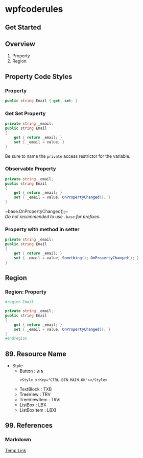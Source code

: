 # wpfcoderules

## Get Started
## Overview
1. Property
2. Region
## Property Code Styles

### Property
```csharp
public string Email { get; set; }
```

### Get Set Property
```csharp
private string _email;
public string Email 
{ 
    get { return _email; } 
    set { _email = value; } 
}
```
Be sure to name the `private` access restrictor for the variable.
### Observable Property
```csharp
private string _email;
public string Email 
{ 
    get { return _email; } 
    set { _email = value; OnPropertyChanged(); } 
}
```
~base.OnPropertyChanged();~   
*Do not recommended to use `.base` for prefixes.*

### Property with method in setter
```csharp
private string _email;
public string Email 
{ 
    get { return _email; } 
    set { _email = value; Something(); OnPropertyChanged(); } 
}
```

## Region

### Region: Property
```csharp
#region Email

private string _email;
public string Email
{
    get { return _email; }
    set { _email = value; OnPropertyChanged(); }
}
#endregion
```

## 89. Resource Name

* Style
  - Button : `BTN`
    ```xaml
    <Style x:Key="CTRL.BTN.MAIN.OK"></Style>
    ```
  - TextBlock : TXB
  - TreeView : TRV
  - TreeViewItem : TRVI
  - ListBox : LBX
  - ListBoxItem : LBXI

## 99. References
### Markdown
[Temp Link](https://docs.microsoft.com/en-us/windows/communitytoolkit/parsers/markdownparser)
